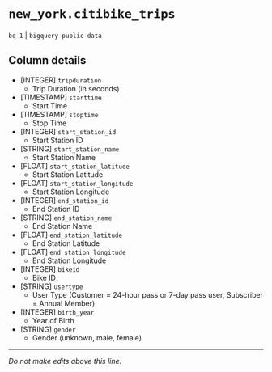 # `new_york.citibike_trips`
`bq-1` | `bigquery-public-data`

## Column details
* [INTEGER]   `tripduration`
  - Trip Duration (in seconds)
* [TIMESTAMP] `starttime`
  - Start Time
* [TIMESTAMP] `stoptime`
  - Stop Time
* [INTEGER]   `start_station_id`
  - Start Station ID
* [STRING]    `start_station_name`
  - Start Station Name
* [FLOAT]     `start_station_latitude`
  - Start Station Latitude
* [FLOAT]     `start_station_longitude`
  - Start Station Longitude
* [INTEGER]   `end_station_id`
  - End Station ID
* [STRING]    `end_station_name`
  - End Station Name
* [FLOAT]     `end_station_latitude`
  - End Station Latitude
* [FLOAT]     `end_station_longitude`
  - End Station Longitude
* [INTEGER]   `bikeid`
  - Bike ID
* [STRING]    `usertype`
  - User Type (Customer = 24-hour pass or 7-day pass user, Subscriber = Annual Member)
* [INTEGER]   `birth_year`
  - Year of Birth
* [STRING]    `gender`
  - Gender (unknown, male, female)

-------------------------------------------------------------------------------
*Do not make edits above this line.*
